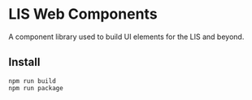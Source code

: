 # LIS Web Components

A component library used to build UI elements for the LIS and beyond.

## Install

```
npm run build
npm run package
```
